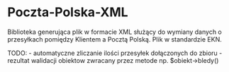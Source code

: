 Poczta-Polska-XML
=================

Biblioteka generująca plik w formacie XML służący do wymiany danych o przesyłkach pomiędzy Klientem a Pocztą Polską. Plik w standardzie EKN.

TODO:
    - automatyczne zliczanie ilości przesyłek dołączonych do zbioru
    - rezultat walidacji obiektow zwracany przez metode np. $obiekt->bledy()